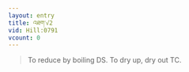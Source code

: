 ```yaml
---
layout: entry
title: འཐག་√2
vid: Hill:0791
vcount: 0
---
```

> To reduce by boiling DS\. To dry up, dry out TC\.



